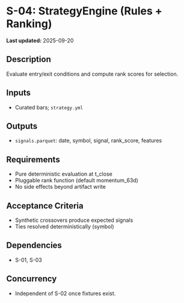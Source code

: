 # S-04: StrategyEngine (Rules + Ranking)

**Last updated:** 2025-09-20

## Description
Evaluate entry/exit conditions and compute rank scores for selection.

## Inputs
- Curated bars; `strategy.yml`

## Outputs
- `signals.parquet`: date, symbol, signal, rank_score, features

## Requirements
- Pure deterministic evaluation at t_close
- Pluggable rank function (default momentum_63d)
- No side effects beyond artifact write

## Acceptance Criteria
- Synthetic crossovers produce expected signals
- Ties resolved deterministically (symbol)

## Dependencies
- S-01, S-03

## Concurrency
- Independent of S-02 once fixtures exist.
